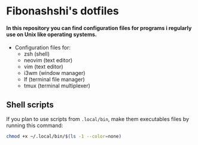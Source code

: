 # Fibonashshi's dotfiles

<h4>
  In this repository you can find configuration files for programs i regularly use on Unix like operating systems.
</h4>

- Configuration files for:
  - zsh (shell)
  - neovim (text editor)
  - vim (text editor)
  - i3wm (window manager)
  - lf (terminal file manager)
  - tmux (terminal multiplexer)
    
## Shell scripts

If you plan to use scripts from `.local/bin`, make them executables files by running this command:
```bash
chmod +x ~/.local/bin/$(ls -1 --color=none)
```
